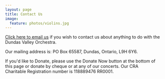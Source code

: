 ```yaml
---
layout: page
title: Contact Us
image:
  feature: photos/violins.jpg
---
```


[Click here to email us](mailto:DVOSecretary@hotmail.com?subject=DVO%20website%20contact%20form%20inquiry) if you wish to contact us about anything to do with the Dundas Valley Orchestra.

Our mailing address is: PO Box 65587, Dundas, Ontario, L9H 6Y6.

If you'd like to Donate, please use the Donate Now button at the bottom of this page or donate by cheque or at any of our concerts. Our CRA Charitable Registration number is 118889476 RR0001.
